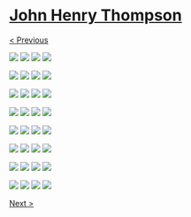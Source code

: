 # [John Henry Thompson](../README.md)

[< Previous](2018-09-27-1.md)

[![](../media/2018-09-27/Timeline-Photos-DICE-pixel-riot-thumb.jpg)](../posts/2018-09-27-5.md) [![](../media/2018-09-24/Timeline-Photos-DICE-random-walk-heal-me-my-beloved-thumb.jpg)](../posts/2018-09-24-1.md) [![](../media/2018-09-24/Timeline-Photos-DICE-pixel-revolt-thumb.jpg)](../posts/2018-09-24-2.md) [![](../media/2018-09-24/Timeline-Photos-DICE-random-walker-thumb.jpg)](../posts/2018-09-24-3.md)

[![](../media/2018-09-24/Timeline-Photos-DICE-Random-walk-Double-V-thumb.jpg)](../posts/2018-09-24-4.md) [![](../media/2018-09-24/Timeline-Photos-Dark-power-3-1-thumb.jpg)](../posts/2018-09-24-5.md) [![](../media/2018-09-24/Timeline-Photos-Dark-power-2-thumb.jpg)](../posts/2018-09-24-6.md) [![](../media/2018-09-24/Timeline-Photos-Dark-power-thumb.jpg)](../posts/2018-09-24-7.md)

[![](../media/2018-09-20/Malcolm-in-3-phases-thumb.jpg)](../posts/2018-09-20-1.md) [![](../media/2018-09-20/Timeline-Photos-Malcolm-in-3-phases-thumb.jpg)](../posts/2018-09-20-2.md) [![](../media/2018-09-19/12-years-enslaved-thumb.jpg)](../posts/2018-09-19-1.md) [![](../media/2018-09-19/Timeline-Photos-12-years-enslaved-thumb.jpg)](../posts/2018-09-19-2.md)

[![](../media/2018-09-17/Timeline-Photos-DICE-Lab-Ardmore-thumb.jpg)](../posts/2018-09-17-1.md) [![](../media/2018-09-17/Timeline-Photos-DICE-the-struggle-thumb.jpg)](../posts/2018-09-17-2.md) [![](../media/2018-09-17/Timeline-Photos-DICE-the-struggle-1-thumb.jpg)](../posts/2018-09-17-3.md) [![](../media/2018-09-17/Timeline-Photos-DICE-the-struggle-2-thumb.jpg)](../posts/2018-09-17-4.md)

[![](../media/2018-09-16/Timeline-Photos-Tears-in-Ardmore-Suburban-Square-thumb.jpg)](../posts/2018-09-16-1.md) [![](../media/2018-09-13/DICE-Scanning-for-dark-energy-2-Science-Universe-68-Dark-Energy-thumb.jpg)](../posts/2018-09-13-1.md) [![](../media/2018-09-13/DICE-Scanning-for-dark-energy-Science-Universe-68-Dark-Energy-27-thumb.jpg)](../posts/2018-09-13-2.md) [![](../media/2018-09-12/Timeline-Photos-DICE-Stream-of-consciousness-thumb.jpg)](../posts/2018-09-12-1.md)

[![](../media/2018-09-12/DICE-Same-day-different-spectrum-thumb.jpg)](../posts/2018-09-12-2.md) [![](../media/2018-09-12/Timeline-Photos-DICE-detects-dark-energy-vibrations-thumb.jpg)](../posts/2018-09-12-3.md) [![](../media/2018-09-12/Timeline-Photos-Cousin-Ethiopian-style-thumb.jpg)](../posts/2018-09-12-4.md) [![](../media/2018-09-11/Timeline-Photos-DICE-JA-First-thumb.jpg)](../posts/2018-09-11-1.md)

[![](../media/2018-09-09/Timeline-Photos-Yes-jackfruit-Not-moving-thumb.jpg)](../posts/2018-09-09-1.md) [![](../media/2018-09-05/Timeline-Photos-In-phila-PA-scientist-he-weights-the-stars-thumb.jpg)](../posts/2018-09-05-1.md) [![](../media/2018-09-04/Timeline-Photos-You-melt-my-heart-thumb.jpg)](../posts/2018-09-04-1.md) [![](../media/2018-09-04/Timeline-Photos-Our-sun-star-so-bright-it-hides-our-moon-thumb.jpg)](../posts/2018-09-04-2.md)

[![](../media/2018-09-03/Timeline-Photos-Fruitfull-thumb.jpg)](../posts/2018-09-03-1.md) [![](../media/2018-08-31/Timeline-Photos-WTF-is-this-Found-at-whole-food-Bigger-than-brea-thumb.jpg)](../posts/2018-08-31-1.md) [![](../media/2018-08-31/Timeline-Photos-Circle-at-the-intersection-thumb.jpg)](../posts/2018-08-31-2.md) [![](../media/2018-08-28/Timeline-Photos-LIT-D-thumb.jpg)](../posts/2018-08-28-1.md)

[Next >](2018-03-03-1.md)